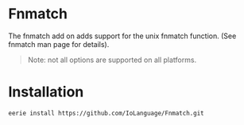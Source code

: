 # Fnmatch 
The fnmatch add on adds support for the unix fnmatch function. 
(See fnmatch man page for details). 

> Note: not all options are supported on all platforms.

# Installation
```
eerie install https://github.com/IoLanguage/Fnmatch.git
```
